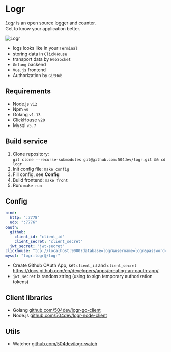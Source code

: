 # Logr

_Logr_ is an open source logger and counter. \
Get to know your application better.

![Logr](https://i.ibb.co/BLf8X6H/photo-2020-07-09-15-59-10.jpg)

* logs looks like in your `Terminal`
* storing data in `ClickHouse`
* transport data by `WebSocket`
* `Golang` backend
* `Vue.js` frontend
* Authorization by `GitHub`

## Requirements
* Node.js `v12`
* Npm `v6`
* Golang `v1.13`
* ClickHouse `v20`
* Mysql `v5.7`

## Build service
1. Clone repository: \
    `git clone --recurse-submodules git@github.com:504dev/logr.git && cd logr`
2. Init config file:
    `make config`
3. Fill config, see **Config**
4. Build frontend:
    `make front`
5. Run:
    `make run`

## Config
```yaml
bind:
  http: ":7778"
  udp: ":7776"
oauth:
  github:
    client_id: "client_id"
    client_secret: "client_secret"
  jwt_secret: "jwt-secret"
clickhouse: "tcp://localhost:9000?database=logr&username=logr&password=logr"
mysql: "logr:logr@/logr"
```

* Create Github OAuth App, set `client_id` and `client_secret` \
https://docs.github.com/en/developers/apps/creating-an-oauth-app/
* `jwt_secret` is random string (using to sign temporary authorization tokens)


## Client libraries

* Golang [github.com/504dev/logr-go-client](https://github.com/504dev/logr-go-client)
* Node.js [github.com/504dev/logr-node-client](https://github.com/504dev/logr-node-client)

## Utils
* Watcher [github.com/504dev/logr-watch](https://github.com/504dev/logr-watch)

